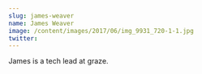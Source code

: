 ```yaml
---
slug: james-weaver
name: James Weaver
image: /content/images/2017/06/img_9931_720-1-1.jpg
twitter: 
---
```


James is a tech lead at graze.
